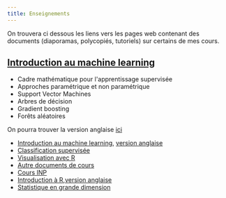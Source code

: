 ```yaml
---
title: Enseignements
---
```


On trouvera ci dessous les liens vers les pages web contenant des documents (diaporamas, polycopiés, tutoriels) sur certains de mes cours.

## [Introduction au machine learning](https://lrouviere.github.io/ml_lecture/)

  - Cadre mathématique pour l'apprentissage supervisée
  - Approches paramétrique et non paramétrique
  - Support Vector Machines
  - Arbres de décision
  - Gradient boosting
  - Forêts aléatoires
  
On pourra trouver la version anglaise [ici](https://lrouviere.github.io/intro-machine-learning/)

  - [Introduction au machine learning](https://lrouviere.github.io/ml_lecture/), [version anglaise](https://lrouviere.github.io/intro-machine-learning/)
  - [Classification supervisée](https://lrouviere.github.io/classif_sup/)
  - [Visualisation avec R](https://lrouviere.github.io/VISU/)
  - [Autre documents de cours](https://lrouviere.github.io/doc_cours/)
  - [Cours INP](https://lrouviere.github.io/INP-HB/)
  - [Introduction à R](https://lrouviere.github.io/intro_R/),[version anglaise](https://lrouviere.github.io/R-for-datascience-lecture/)
  - [Statistique en grande dimension](https://lrouviere.github.io/stat_grand_dim/)